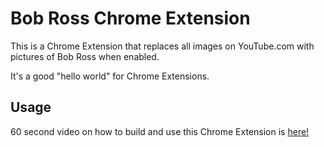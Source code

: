 # Bob Ross Chrome Extension

This is a Chrome Extension that replaces all images on YouTube.com with pictures of Bob Ross when enabled. 

It's a good "hello world" for Chrome Extensions.

## Usage

60 second video on how to build and use this Chrome Extension is [here!](https://twitter.com/Nutlope/status/1469852596399706112)
